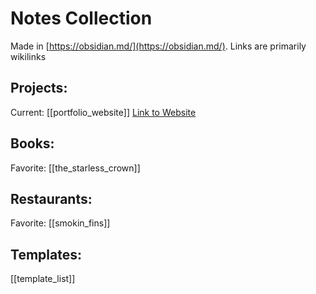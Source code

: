 # Notes Collection
Made in [https://obsidian.md/](https://obsidian.md/). Links are primarily wikilinks

## Projects:
Current: [[portfolio_website]] [Link to Website](http://finestnothing.com)

## Books:
Favorite: [[the_starless_crown]]

## Restaurants:
Favorite: [[smokin_fins]]

## Templates:
[[template_list]]